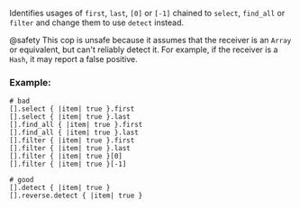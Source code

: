 Identifies usages of `first`, `last`, `[0]` or `[-1]`
chained to `select`, `find_all` or `filter` and change them to use
`detect` instead.

@safety
    This cop is unsafe because it assumes that the receiver is an
    `Array` or equivalent, but can't reliably detect it. For example,
    if the receiver is a `Hash`, it may report a false positive.

### Example:
    # bad
    [].select { |item| true }.first
    [].select { |item| true }.last
    [].find_all { |item| true }.first
    [].find_all { |item| true }.last
    [].filter { |item| true }.first
    [].filter { |item| true }.last
    [].filter { |item| true }[0]
    [].filter { |item| true }[-1]

    # good
    [].detect { |item| true }
    [].reverse.detect { |item| true }

